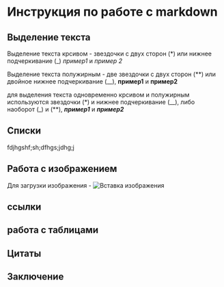 # Инструкция по работе с markdown

## Выделение текста

Выделение текста крсивом - звездочки с двух сторон (*) или нижнее подчеркивание (_) *пример1* и _пример 2_

Выделение текста полужирным - две звездочки с двух сторон (**) или двойное нижнее подчеркивание (__), **пример1** и __пример2__

для выделения текста одновременно крсивом и полужирным используются звездочки (*) и нижнее подчеркивание (__), либо наоборот (_) и (**), *__пример1__* и _**пример2**_

## Списки
fdjhgshf;sh;dfhgs;jdhg;j
## Работа с изображением

Для загрузки изображения - 
![Вставка изображения](123.jpeg)

## ссылки

## работа с таблицами

## Цитаты

## Заключение